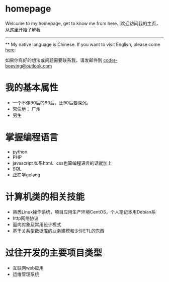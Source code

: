 # homepage
Welcome to my homepage, get to know me from here. |欢迎访问我的主页，从这里开始了解我

---

\** 
My native language is Chinese. If you want to visit English, please come [here](https://github.com/itcp/homepage/en_homepage.md).

如果你有好的想法或问题需要联系我，请发邮件到 coder-boeving@outlook.com

# 我的基本属性

+ 一个不像90后的90后，比90后要深沉。
+ 常住地： 广州
+ 男生

# 掌握编程语言

+ python
+ PHP
+ javascript 如果html、css也算编程语言的话就加上
+ SQL
+ 正在学golang

# 计算机类的相关技能

+ 熟悉Linux操作系统，项目应用生产环境CentOS，个人笔记本用Debian系
+ http网络协议
+ 面向对象及常用设计模式
+ 基于关系型数据库的业务建模和少许ETL的东西

# 过往开发的主要项目类型

+ 互联网web应用
+ 运维管理系统





